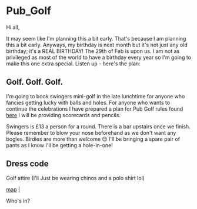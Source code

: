 # Pub_Golf

Hi all,

It may seem like I'm planning this a bit early. That's because I am planning this a bit early. Anyways, my birthday is next month but it's not just any old birthday; it's a REAL BIRTHDAY! The 29th of Feb is upon us. I am not as privileged as most of the world to have a birthday every year so I'm going to make this one extra special. Listen up - here's the plan:

## Golf. Golf. Golf. 

I'm going to book swingers mini-golf in the late lunchtime for anyone who fancies getting lucky with balls and holes.
For anyone who wants to continue the celebrations I have prepared a plan for Pub Golf rules found [here](https://www.pubgolfguide.com/pub-golf-rules/) I will be providing scorecards and pencils.

Swingers is £13 a person for a round. There is a bar upstairs once we finish.
Please remember to blow your nose beforehand as we don't want any bogies. Birdies are more than welcome 😉
I'll be bringing a spare pair of pants as I know I'll be getting a hole-in-one!

## Dress code

Golf attire (I'll Just be wearing chinos and a polo shirt lol)

[map](https://goo.gl/maps/iXcGMQvcddeQM8ae8) |

Who's in?

